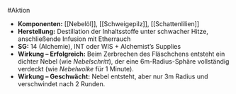 #Aktion 
- **Komponenten:** [[Nebelöl]], [[Schweigepilz]], [[Schattenlilien]]
- **Herstellung:** Destillation der Inhaltsstoffe unter schwacher Hitze, anschließende Infusion mit Etherrauch
- **SG:** 14 (Alchemie), INT oder WIS + Alchemist’s Supplies
- **Wirkung – Erfolgreich:** Beim Zerbrechen des Fläschchens entsteht ein dichter Nebel (wie _Nebelschritt_), der eine 6m-Radius-Sphäre vollständig verdeckt (wie _Nebelwolke_ für 1 Minute).
- **Wirkung – Geschwächt:** Nebel entsteht, aber nur 3m Radius und verschwindet nach 2 Runden.